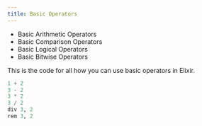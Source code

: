```yaml
---
title: Basic Operators
---
```


- Basic Arithmetic Operators
- Basic Comparison Operators
- Basic Logical Operators
- Basic Bitwise Operators

This is the code for all how you can use basic operators in Elixir.

```elixir
1 + 2
3 - 2
3 * 2
3 / 2
div 3, 2
rem 3, 2
```
